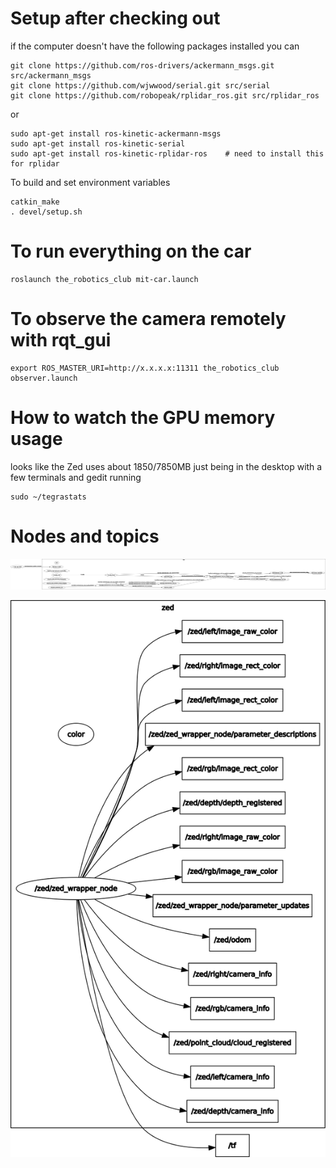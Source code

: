 # Setup after checking out
if the computer doesn't have the following packages installed you can
```
git clone https://github.com/ros-drivers/ackermann_msgs.git src/ackermann_msgs
git clone https://github.com/wjwwood/serial.git src/serial
git clone https://github.com/robopeak/rplidar_ros.git src/rplidar_ros
```
or
```
sudo apt-get install ros-kinetic-ackermann-msgs
sudo apt-get install ros-kinetic-serial
sudo apt-get install ros-kinetic-rplidar-ros    # need to install this for rplidar
```

To build and set environment variables
```
catkin_make
. devel/setup.sh
```


# To run everything on the car
```
roslaunch the_robotics_club mit-car.launch
```

# To observe the camera remotely with rqt_gui
```
export ROS_MASTER_URI=http://x.x.x.x:11311 the_robotics_club observer.launch
```



# How to watch the GPU memory usage
looks like the Zed uses about 1850/7850MB just being in the desktop with a few terminals and gedit running
```
sudo ~/tegrastats
```


# Nodes and topics
![alt text](../images/vesc_nodes.png "vesc nodes")

![alt text](../images/zed_topics.png "zed topics")
